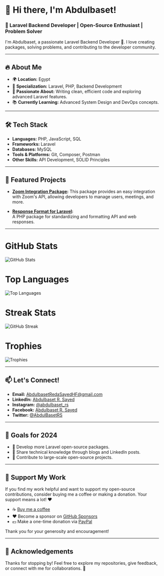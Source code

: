 # 👋 Hi there, I'm Abdulbaset! 

### 🚀 Laravel Backend Developer | Open-Source Enthusiast | Problem Solver
I'm Abdulbaset, a passionate Laravel Backend Developer 🚀. I love creating packages, solving problems, and contributing to the developer community.

---

## 🔥 About Me
- 🌍 **Location:** Egypt  
- 💼 **Specialization:** Laravel, PHP, Backend Development  
- 🎯 **Passionate About:** Writing clean, efficient code and exploring advanced Laravel features.  
- 📚 **Currently Learning:** Advanced System Design and DevOps concepts.  

---

## 🛠 Tech Stack
- **Languages:** PHP, JavaScript, SQL  
- **Frameworks:** Laravel  
- **Databases:** MySQL  
- **Tools & Platforms:** Git, Composer, Postman  
- **Other Skills:** API Development, SOLID Principles  

---

## 🔗 Featured Projects
- **[Zoom Integration Package](https://github.com/AbdulbasetRS/Zoom-Integration):**
  This package provides an easy integration with Zoom's API, allowing developers to manage users, meetings, and more.

- **[Response Format for Laravel](https://github.com/AbdulbasetRS/Response-Format-Trait):**  
  A PHP package for standardizing and formatting API and web responses.
  
---

# GitHub Stats
![GitHub Stats](https://github-readme-stats.vercel.app/api?username=AbdulbasetRS&show_icons=true&theme=radical)

# Top Languages
![Top Languages](https://github-readme-stats.vercel.app/api/top-langs/?username=AbdulbasetRS&layout=compact&theme=radical)

# Streak Stats
![GitHub Streak](https://github-readme-streak-stats.herokuapp.com/?user=AbdulbasetRS&theme=radical)

# Trophies
![Trophies](https://github-profile-trophy.vercel.app/?username=AbdulbasetRS&theme=radical&no-bg=true)

<!--
# Activity Graph
![Activity Graph](https://github-readme-activity-graph.cyclic.app/graph?username=AbdulbasetRS&theme=radical)

# Visitors Count
![Visitors](https://visitor-badge.glitch.me/badge?page_id=AbdulbasetRS.AbdulbasetRS)

# Contribution Snake
![Contribution Snake](https://github.com/AbdulbasetRS/AbdulbasetRS/blob/output/github-contribution-grid-snake.svg)

# Achievements
![Achievements](https://github-profile-achievements.vercel.app/api/?username=AbdulbasetRS)

# Dynamic Quotes
![Quote](https://quotes-github-readme.vercel.app/api?type=horizontal&theme=radical)
-->
---

## 📫 Let's Connect!
- **Email:** [AbdulbasetRedaSayedHF@gmail.com](mailto:AbdulbasetRedaSayedHF@gmail.com)  
- **LinkedIn:** [Abdulbaset R. Sayed](https://www.linkedin.com/in/abdulbaset-r-sayed)  
- **Instagram:** [@abdulbaset_rs](https://www.instagram.com/abdulbaset_rs/)  
- **Facebook:** [Abdulbaset R. Sayed](https://www.facebook.com/AbdulBasetRedaSayed/)  
- **Twitter:** [@AbdulBasetRS](https://x.com/AbdulBasetRS)

---

## 🎯 Goals for 2024
- 🔧 Develop more Laravel open-source packages.  
- 📖 Share technical knowledge through blogs and LinkedIn posts.  
- 🤝 Contribute to large-scale open-source projects.  

---

## 🙌 Support My Work
If you find my work helpful and want to support my open-source contributions, consider buying me a coffee or making a donation. Your support means a lot! ❤️

- ☕ [Buy me a coffee](https://buymeacoffee.com/abdulbaset)
- ❤️ Become a sponsor on [GitHub Sponsors](https://github.com/sponsors/AbdulbasetRS)
- 💵 Make a one-time donation via [PayPal](https://paypal.me/abdulbasetrs)

Thank you for your generosity and encouragement! 

---

## 🙏 Acknowledgements
Thanks for stopping by! Feel free to explore my repositories, give feedback, or connect with me for collaborations. 🌟


